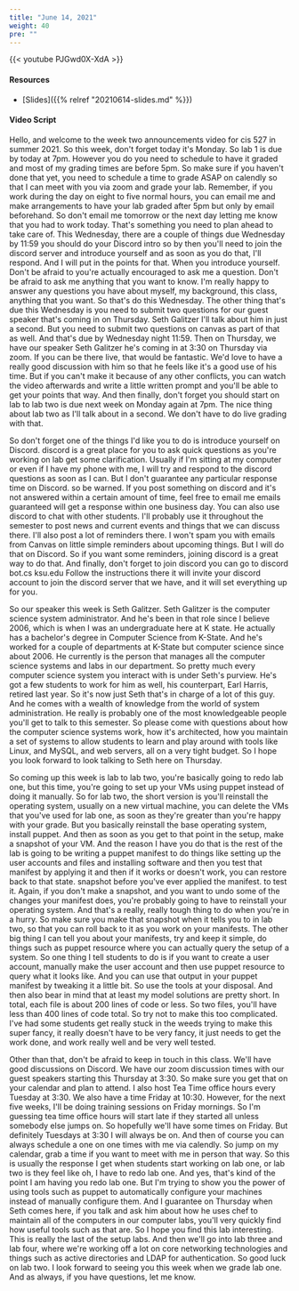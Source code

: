 ```yaml
---
title: "June 14, 2021"
weight: 40
pre: ""
---
```


{{< youtube PJGwd0X-XdA >}}

#### Resources

* [Slides]({{% relref "20210614-slides.md"  %}})

#### Video Script

Hello, and welcome to the week two announcements video for cis 527 in summer 2021. So this week, don't forget today it's Monday. So lab 1 is due by today at 7pm. However you do you need to schedule to have it graded and most of my grading times are before 5pm. So make sure if you haven't done that yet, you need to schedule a time to grade ASAP on calendly so that I can meet with you via zoom and grade your lab. Remember, if you work during the day on eight to five normal hours, you can email me and make arrangements to have your lab graded after 5pm but only by email beforehand. So don't email me tomorrow or the next day letting me know that you had to work today. That's something you need to plan ahead to take care of. This Wednesday, there are a couple of things due Wednesday by 11:59 you should do your Discord intro so by then you'll need to join the discord server and introduce yourself and as soon as you do that, I'll respond. And I will put in the points for that. When you introduce yourself. Don't be afraid to you're actually encouraged to ask me a question. Don't be afraid to ask me anything that you want to know. I'm really happy to answer any questions you have about myself, my background, this class, anything that you want. So that's do this Wednesday. The other thing that's due this Wednesday is you need to submit two questions for our guest speaker that's coming in on Thursday. Seth Galitzer I'll talk about him in just a second. But you need to submit two questions on canvas as part of that as well. And that's due by Wednesday night 11:59. Then on Thursday, we have our speaker Seth Galitzer he's coming in at 3:30 on Thursday via zoom. If you can be there live, that would be fantastic. We'd love to have a really good discussion with him so that he feels like it's a good use of his time. But if you can't make it because of any other conflicts, you can watch the video afterwards and write a little written prompt and you'll be able to get your points that way. And then finally, don't forget you should start on lab to lab two is due next week on Monday again at 7pm. The nice thing about lab two as I'll talk about in a second. We don't have to do live grading with that. 

So don't forget one of the things I'd like you to do is introduce yourself on Discord. discord is a great place for you to ask quick questions as you're working on lab get some clarification. Usually if I'm sitting at my computer or even if I have my phone with me, I will try and respond to the discord questions as soon as I can. But I don't guarantee any particular response time on Discord. so be warned. If you post something on discord and it's not answered within a certain amount of time, feel free to email me emails guaranteed will get a response within one business day. You can also use discord to chat with other students. I'll probably use it throughout the semester to post news and current events and things that we can discuss there. I'll also post a lot of reminders there. I won't spam you with emails from Canvas on little simple reminders about upcoming things. But I will do that on Discord. So if you want some reminders, joining discord is a great way to do that. And finally, don't forget to join discord you can go to discord bot.cs ksu.edu Follow the instructions there it will invite your discord account to join the discord server that we have, and it will set everything up for you. 

So our speaker this week is Seth Galitzer. Seth Galitzer is the computer science system administrator. And he's been in that role since I believe 2006, which is when I was an undergraduate here at K state. He actually has a bachelor's degree in Computer Science from K-State. And he's worked for a couple of departments at K-State but computer science since about 2006. He currently is the person that manages all the computer science systems and labs in our department. So pretty much every computer science system you interact with is under Seth's purview. He's got a few students to work for him as well, his counterpart, Earl Harris, retired last year. So it's now just Seth that's in charge of a lot of this guy. And he comes with a wealth of knowledge from the world of system administration. He really is probably one of the most knowledgeable people you'll get to talk to this semester. So please come with questions about how the computer science systems work, how it's architected, how you maintain a set of systems to allow students to learn and play around with tools like Linux, and MySQL, and web servers, all on a very tight budget. So I hope you look forward to look talking to Seth here on Thursday. 

So coming up this week is lab to lab two, you're basically going to redo lab one, but this time, you're going to set up your VMs using puppet instead of doing it manually. So for lab two, the short version is you'll reinstall the operating system, usually on a new virtual machine, you can delete the VMs that you've used for lab one, as soon as they're greater than you're happy with your grade. But you basically reinstall the base operating system, install puppet. And then as soon as you get to that point in the setup, make a snapshot of your VM. And the reason I have you do that is the rest of the lab is going to be writing a puppet manifest to do things like setting up the user accounts and files and installing software and then you test that manifest by applying it and then if it works or doesn't work, you can restore back to that state. snapshot before you've ever applied the manifest. to test it. Again, if you don't make a snapshot, and you want to undo some of the changes your manifest does, you're probably going to have to reinstall your operating system. And that's a really, really tough thing to do when you're in a hurry. So make sure you make that snapshot when it tells you to in lab two, so that you can roll back to it as you work on your manifests. The other big thing I can tell you about your manifests, try and keep it simple, do things such as puppet resource where you can actually query the setup of a system. So one thing I tell students to do is if you want to create a user account, manually make the user account and then use puppet resource to query what it looks like. And you can use that output in your puppet manifest by tweaking it a little bit. So use the tools at your disposal. And then also bear in mind that at least my model solutions are pretty short. In total, each file is about 200 lines of code or less. So two files, you'll have less than 400 lines of code total. So try not to make this too complicated. I've had some students get really stuck in the weeds trying to make this super fancy, it really doesn't have to be very fancy, it just needs to get the work done, and work really well and be very well tested. 

Other than that, don't be afraid to keep in touch in this class. We'll have good discussions on Discord. We have our zoom discussion times with our guest speakers starting this Thursday at 3:30. So make sure you get that on your calendar and plan to attend. I also host Tea Time office hours every Tuesday at 3:30. We also have a time Friday at 10:30. However, for the next five weeks, I'll be doing training sessions on Friday mornings. So I'm guessing tea time office hours will start late if they started all unless somebody else jumps on. So hopefully we'll have some times on Friday. But definitely Tuesdays at 3:30 I will always be on. And then of course you can always schedule a one on one times with me via calendly. So jump on my calendar, grab a time if you want to meet with me in person that way. So this is usually the response I get when students start working on lab one, or lab two is they feel like oh, I have to redo lab one. And yes, that's kind of the point I am having you redo lab one. But I'm trying to show you the power of using tools such as puppet to automatically configure your machines instead of manually configure them. And I guarantee on Thursday when Seth comes here, if you talk and ask him about how he uses chef to maintain all of the computers in our computer labs, you'll very quickly find how useful tools such as that are. So I hope you find this lab interesting. This is really the last of the setup labs. And then we'll go into lab three and lab four, where we're working off a lot on core networking technologies and things such as active directories and LDAP for authentication. So good luck on lab two. I look forward to seeing you this week when we grade lab one. And as always, if you have questions, let me know. 

